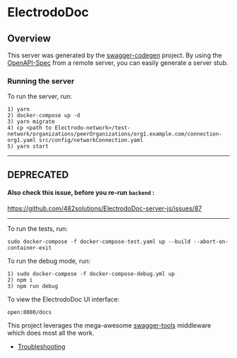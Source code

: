 # ElectrodoDoc

## Overview
This server was generated by the [swagger-codegen](https://github.com/swagger-api/swagger-codegen) project.  By using the [OpenAPI-Spec](https://github.com/OAI/OpenAPI-Specification) from a remote server, you can easily generate a server stub.

### Running the server
To run the server, run:

```
1) yarn
2) docker-compose up -d
3) yarn migrate
4) cp <path to Electrodo-network>/test-network/organizations/peerOrganizations/org1.example.com/connection-org1.yaml src/config/networkConnection.yaml
5) yarn start
```
-----------------------------------------------------------------------



DEPRECATED
-----------------------------------------------------------------------

#### Also check this issue, before you re-run `backend` : 

https://github.com/482solutions/ElectrodoDoc-server-js/issues/87

-----------------------------------------------------------------------
To run the tests, run:

```
sudo docker-compose -f docker-compose-test.yaml up --build --abort-on-container-exit
```

To run the debug mode, run:

```
1) sudo docker-compose -f docker-compose-debug.yml up
2) npm i
3) npm run debug
```

To view the ElectrodoDoc UI interface:

```
open:8080/docs
```

This project leverages the mega-awesome [swagger-tools](https://github.com/apigee-127/swagger-tools) middleware which does most all the work.

- [Troubleshooting](TROUBLESHOOT.md)
